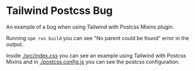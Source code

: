 # Tailwind Postcss Bug

An example of a bug when using Tailwind with Postcss Mixins plugin.

Running `npm run build` you can see "No parent could be found" error in the output.

Inside [./src/index.css](./src/index.css) you can see an example using Tailwind with Postcss Mixins and in [./postcss.config.js](./postcss.config.js) you can see the postcss configuration.
